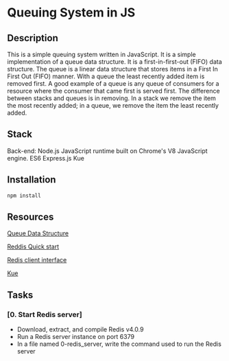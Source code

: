 # Queuing System in JS

## Description

This is a simple queuing system written in JavaScript. It is a simple implementation of a queue data structure. It is a first-in-first-out (FIFO) data structure. The queue is a linear data structure that stores items in a First In First Out (FIFO) manner. With a queue the least recently added item is removed first. A good example of a queue is any queue of consumers for a resource where the consumer that came first is served first. The difference between stacks and queues is in removing. In a stack we remove the item the most recently added; in a queue, we remove the item the least recently added.

## Stack

Back-end: Node.js
JavaScript runtime built on Chrome's V8 JavaScript engine.
ES6
Express.js
Kue

## Installation

```bash
npm install
```
## Resources

[Queue Data Structure](https://en.wikipedia.org/wiki/Queue_(abstract_data_type))

[Reddis Quick start](https://redis.io/topics/quickstart)

[Redis client interface](https://intranet.alxswe.com/rltoken/1rq3ral-3C5O1t67dbGcWg)

[Kue](https://intranet.alxswe.com/rltoken/yTC3Ci2IV2US24xJsBfMgQ)

## Tasks

### [0. Start Redis server]

* Download, extract, and compile Redis v4.0.9
* Run a Redis server instance on port 6379
* In a file named 0-redis_server, write the command used to run the Redis server


